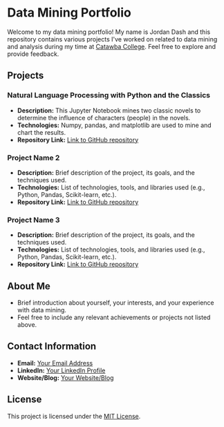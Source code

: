 # Data Mining Portfolio

Welcome to my data mining portfolio! My name is Jordan Dash and this repository contains various projects I've worked on related to data mining and analysis during my time at <a href="http://www.catawba.edu">Catawba College</a>. Feel free to explore and provide feedback.

## Projects

### Natural Language Processing with Python and the Classics
- **Description:** This Jupyter Notebook mines two classic novels to determine the influence of characters (people) in the novels.
- **Technologies:** Numpy, pandas, and matplotlib are used to mine and chart the results. 
- **Repository Link:** [Link to GitHub repository](#)

### Project Name 2
- **Description:** Brief description of the project, its goals, and the techniques used.
- **Technologies:** List of technologies, tools, and libraries used (e.g., Python, Pandas, Scikit-learn, etc.).
- **Repository Link:** [Link to GitHub repository](#)

### Project Name 3
- **Description:** Brief description of the project, its goals, and the techniques used.
- **Technologies:** List of technologies, tools, and libraries used (e.g., Python, Pandas, Scikit-learn, etc.).
- **Repository Link:** [Link to GitHub repository](#)

## About Me
- Brief introduction about yourself, your interests, and your experience with data mining.
- Feel free to include any relevant achievements or projects not listed above.

## Contact Information
- **Email:** [Your Email Address](mailto:youremail@example.com)
- **LinkedIn:** [Your LinkedIn Profile](https://www.linkedin.com/in/yourprofile)
- **Website/Blog:** [Your Website/Blog](https://yourwebsite.com)

## License
This project is licensed under the [MIT License](LICENSE).
